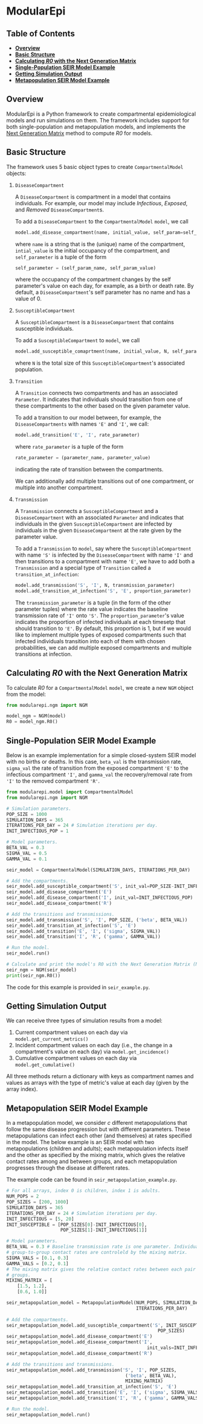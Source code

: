 
# ModularEpi

## **Table of Contents**

 - [**Overview**](#overview)
 - [**Basic Structure**](#basic-structure)
 - [**Calculating _R0_ with the Next Generation Matrix**](#calculating-r0-with-the-next-generation-matrix)
 - [**Single-Population SEIR Model Example**](#single-population-seir-model-example)
 - [**Getting Simulation Output**](#getting-simulation-output)
 - [**Metapopulation SEIR Model Example**](#metapopulation-seir-model-example)

 ## **Overview**

ModularEpi is a Python framework to create compartmental epidemiological models and run simulations on them. The framework includes support for both single-population and metapopulation models, and implements the [Next Generation Matrix](https://www.ncbi.nlm.nih.gov/pmc/articles/PMC2871801/) method to compute *R0* for models.

## **Basic Structure**

The framework uses 5 basic object types to create `CompartmentalModel` objects:
1. `DiseaseCompartment`

    A `DiseaseCompartment` is compartment in a model that contains individuals. For example, our model may include _Infectious_, _Exposed_,  and _Removed_ `DiseaseCompartment`s. 

    To add a `DiseaseCompartment` to the `CompartmentalModel` `model`, we call
    ```py
    model.add_disease_compartment(name, initial_value, self_param=self_parameter)
    ```
    where `name` is a string that is the (unique) name of the compartment, `intial_value` is the initial occupancy of the compartment, and `self_parameter` is a tuple of the form 
    ```python
    self_parameter = (self_param_name, self_param_value)
    ```
    where the occupancy of the compartment changes by the self parameter's value on each day, for example, as a birth or death rate. By default, a `DiseaseCompartment`'s self parameter has no name and has a value of 0.

1. `SusceptibleCompartment`

    A `SusceptibleCompartment` is a `DiseaseCompartment` that contains susceptible individuals.
    
    To add a `SusceptibleCompartment` to `model`, we call
    ```python
    model.add_susceptible_comaprtment(name, initial_value, N, self_param=self_parameter)
    ```
    where `N` is the total size of this `SusceptibleCompartment`'s associated population.


1. `Transition`

    A `Transition` connects two compartments and has an associated `Parameter`. It indicates that individuals should transition from one of these compartments to the other based on the given parameter value.

    To add a transition to our model between, for example, the `DiseaseCompartments` with names `'E'` and `'I'`, we call:
    ```python
    model.add_transition('E', 'I', rate_parameter)
    ```
    where `rate_parameter` is a tuple of the form 
    ```python
    rate_parameter = (parameter_name, parameter_value)
    ```
    indicating the rate of transition between the compartments.

    We can additionally add multiple transitions out of one compartment, or multiple into another compartment.

1. `Transmission`

    A `Transmission` connects a `SusceptibleCompartment` and a `DiseaseCompartment` with an associated `Parameter` and indicates that individuals in the given `SusceptibleCompartment` are infected by individuals in the given `DiseaseCompartment` at the rate given by the parameter value. 
    
    To add a `Transmission` to `model`, say where the `SusceptibleCompartment` with name `'S'` is infected by the `DiseaseCompartment` with name `'I'` and then transitions to a compartment with name `'E'`, we have to add both a `Transmission` and a special type of `Transition` called a `transition_at_infection`:
    ```python
    model.add_transmission('S', 'I', N, transmission_parameter)
    model.add_transition_at_infection('S', 'E', proportion_parameter)
    ```
    The `transmission_parameter` is a tuple (in the form of the other parameter tuples) where the rate value indicates the baseline transmission rate of `'I'` onto `'S'`. The `proportion_parameter`'s value indicates the proportion of infected individuals at each timesetp that should transition to `'E'`. By default, this proportion is 1, but if we would like to implement multiple types of exposed compartments such that infected individuals transition into each of them with chosen probabilities, we can add multiple exposed compartments and multiple transitions at infection.

## **Calculating _R0_ with the Next Generation Matrix**

To calculate _R0_ for a `CompartmentalModel` `model`, we create a new `NGM` object from the model:

```python
from modularepi.ngm import NGM

model_ngm = NGM(model)
R0 = model_ngm.R0()
```

## **Single-Population SEIR Model Example**

Below is an example implementation for a simple closed-system SEIR model with no births or deaths. In this case, `beta_val` is the transmission rate, `sigma_val` the rate of transition from the exposed compartment `'E'` to the infectious compartment `'I'`, and `gamma_val` the recovery/removal rate from `'I'` to the removed compartment `'R'`. 

```python
from modularepi.model import CompartmentalModel
from modularepi.ngm import NGM

# Simulation parameters.
POP_SIZE = 1000
SIMULATION_DAYS = 365
ITERATIONS_PER_DAY = 24 # Simulation iterations per day.
INIT_INFECTIOUS_POP = 1

# Model parameters.
BETA_VAL = 0.3
SIGMA_VAL = 0.5
GAMMA_VAL = 0.1

seir_model = CompartmentalModel(SIMULATION_DAYS, ITERATIONS_PER_DAY)

# Add the compartments.
seir_model.add_susceptible_compartment('S', init_val=POP_SIZE-INIT_INFECTIOUS_POP, N=POP_SIZE)
seir_model.add_disease_compartment('E')
seir_model.add_disease_compartment('I', init_val=INIT_INFECTIOUS_POP)
seir_model.add_disease_compartment('R')

# Add the transitions and transmissions.
seir_model.add_transmission('S', 'I', POP_SIZE, ('beta', BETA_VAL))
seir_model.add_transition_at_infection('S', 'E')
seir_model.add_transition('E', 'I', ('sigma', SIGMA_VAL))
seir_model.add_transition('I', 'R', ('gamma', GAMMA_VAL))

# Run the model.
seir_model.run()

# Calculate and print the model's R0 with the Next Generation Matrix (NGM).
seir_ngm = NGM(seir_model)
print(seir_ngm.R0())
```

The code for this example is provided in ```seir_example.py```.

## **Getting Simulation Output**

We can receive three types of simulation results from a model:

1. Current compartment values on each day via ```model.get_current_metrics()```
1. Incident compartment values on each day (i.e., the change in a compartment's value on each day) via ```model.get_incidence()```
1. Cumulative compartment values on each day via ```model.get_cumulative()```

All three methods return a dictionary with keys as compartment names and values as arrays with the type of metric's value at each day (given by the array index).

##  **Metapopulation SEIR Model Example**

In a metapopulation model, we consider _c_ different metapopulations that follow the same disease progression but with different parameters. These metapopulations can infect each other (and themselves) at rates specified in the model. The below example is an SEIR model with two metapopulations (children and adults); each metapopulation infects itself and the other as specified by the mixing matrix, which gives the relative contact rates among and between groups, and each metapopulation progresses through the disease at different rates.

The example code can be found in `seir_metapopulation_example.py`.

```python
# For all arrays, index 0 is children, index 1 is adults.
NUM_POPS = 2
POP_SIZES = [200, 1000]
SIMULATION_DAYS = 365
ITERATIONS_PER_DAY = 24 # Simulation iterations per day.
INIT_INFECTIOUS = [5, 20]
INIT_SUSCEPTIBLE = [POP_SIZES[0]-INIT_INFECTIOUS[0],
                    POP_SIZES[1]-INIT_INFECTIOUS[1]]

# Model parameters.
BETA_VAL = 0.3 # Baseline transmission rate is one parameter. Individual
# group-to-group contact rates are controleld by the mixing matrix.
SIGMA_VALS = [0.1, 0.3]
GAMMA_VALS = [0.2, 0.1]
# The mixing matrix gives the relative contact rates between each pair of
# groups.
MIXING_MATRIX = [
    [1.5, 1.2],
    [0.6, 1.0]]

seir_metapopulation_model = MetapopulationModel(NUM_POPS, SIMULATION_DAYS,
                                                ITERATIONS_PER_DAY)
                            
# Add the compartments.
seir_metapopulation_model.add_susceptible_compartment('S', INIT_SUSCEPTIBLE,
                                                        POP_SIZES)
seir_metapopulation_model.add_disease_compartment('E')
seir_metapopulation_model.add_disease_compartment('I',
                                                    init_vals=INIT_INFECTIOUS)
seir_metapopulation_model.add_disease_compartment('R')

# Add the transitions and transmissions.
seir_metapopulation_model.add_transmission('S', 'I', POP_SIZES, 
                                            ('beta', BETA_VAL),
                                            MIXING_MATRIX)
seir_metapopulation_model.add_transition_at_infection('S', 'E')
seir_metapopulation_model.add_transition('E', 'I', ('sigma', SIGMA_VALS))
seir_metapopulation_model.add_transition('I', 'R', ('gamma', GAMMA_VALS))

# Run the model.
seir_metapopulation_model.run()
```